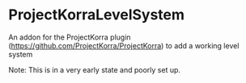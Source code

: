 # ProjectKorraLevelSystem
An addon for the ProjectKorra plugin (https://github.com/ProjectKorra/ProjectKorra) to add a working level system

Note: This is in a very early state and poorly set up.
